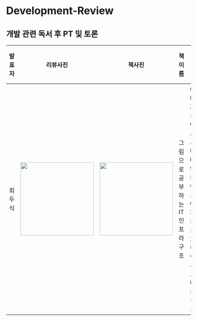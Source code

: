 # Development-Review
## 개발 관련 독서 후 PT 및 토론 

| 발표자 | 리뷰사진 | 책사진 | 책이름  | 글쓴이 | 리뷰 | 완료일 | 완료여부 |
-------- | ------- | ------- | ------- | ------- | ------- | ------- | :-------: |
최두식 | <img src="https://user-images.githubusercontent.com/82255957/174920350-f5ee5b7f-4cac-4af4-8dc8-4f2168c4294b.png" width="200" height="200"/> | <img src="https://user-images.githubusercontent.com/82255957/174920400-e933691a-7cda-4015-afbf-3dc55ce45302.png" width="200" height="200"/> | 그림으로 공부하는 IT 인프라 구조 | 야마자키 야스시, 미나와 케이코, 아제카츠 요헤이, 사토 타카히코 | [doosic.tistory](https://doosicee.tistory.com/entry/%EA%B7%B8%EB%A6%BC%EC%9C%BC%EB%A1%9C-%EA%B3%B5%EB%B6%80%ED%95%98%EB%8A%94-IT-%EC%9D%B8%ED%94%84%EB%9D%BC-%EA%B5%AC%EC%A1%B0%EC%A0%95%EB%A6%AC) | 6월 14일 | O |

